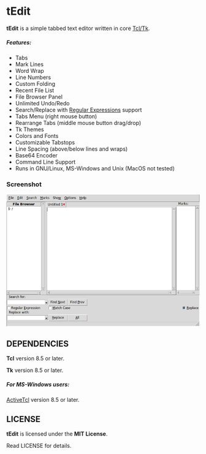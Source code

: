 # tEdit
**tEdit** is a simple tabbed text editor written in core [Tcl/Tk](https://www.tcl.tk).

##### Features:
* Tabs
* Mark Lines
* Word Wrap
* Line Numbers
* Custom Folding
* Recent File List
* File Browser Panel
* Unlimited Undo/Redo
* Search/Replace with [Regular Expressions](https://www.tcl.tk/man/tcl/TclCmd/re_syntax.htm) support
* Tabs Menu (right mouse button)
* Rearrange Tabs (middle mouse button drag/drop)
* Tk Themes
* Colors and Fonts
* Customizable Tabstops
* Line Spacing (above/below lines and wraps)
* Base64 Encoder
* Command Line Support
* Runs in GNU/Linux, MS-Windows and Unix (MacOS not tested)

### Screenshot
![Screenshot](screenshot.png "Screenshot")


## DEPENDENCIES
**Tcl** version 8.5 or later.

**Tk** version 8.5 or later.

##### For MS-Windows users:
[ActiveTcl](https://www.activestate.com/activetcl) version 8.5 or later.


## LICENSE
**tEdit** is licensed under the **MIT License**.

Read LICENSE for details.
